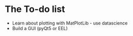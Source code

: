 # The To-do list

* Learn about plotting with MatPlotLib - use datascience
* Build a GUI (pyQt5 or EEL)